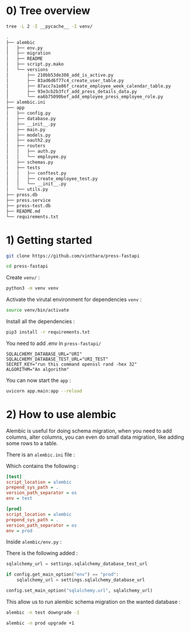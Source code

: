 # 0) Tree overview

```bash
tree -L 2 -I __pycache__ -I venv/
```

```bash
.
├── alembic
│   ├── env.py
│   ├── migration
│   ├── README
│   ├── script.py.mako
│   └── versions
│       ├── 210bb53de308_add_is_active.py
│       ├── 83ad6d6f77c4_create_user_table.py
│       ├── 87acc7a1e86f_create_employee_week_calendar_table.py
│       ├── 93e3cb2b3fcf_add_press_details_data.py
│       └── ea6b75090bef_add_employee_press_employee_role.py
├── alembic.ini
├── app
│   ├── config.py
│   ├── database.py
│   ├── __init__.py
│   ├── main.py
│   ├── models.py
│   ├── oauth2.py
│   ├── routers
│   │   ├── auth.py
│   │   └── employee.py
│   ├── schemas.py
│   ├── tests
│   │   ├── conftest.py
│   │   ├── create_employee_test.py
│   │   └── __init__.py
│   └── utils.py
├── press.db
├── press.service
├── press-test.db
├── README.md
└── requirements.txt
```


# 1) Getting started

```bash
git clone https://github.com/vinthara/press-fastapi
```

```bash
cd press-fastapi
```

Create `venv/` :

```bash
python3 -m venv venv
```

Activate the virutal environment for dependencies `venv` :

```bash
source venv/bin/activate
```

Install all the dependencies :

```bash
pip3 install -r requirements.txt 
```

You need to add .env in `press-fastapi/`

```
SQLALCHEMY_DATABASE_URL="URI"
SQLALCHEMY_DATABASE_TEST_URL="URI_TEST"
SECRET_KEY="run this command openssl rand -hex 32"
ALGORITHM="An algorithm"
```

You can now start the `app` :

```bash
uvicorn app.main:app --reload
```

# 2) How to use alembic

Alembic is useful for doing schema migration, when you need to add columns, alter columns, you can even do small data migration, like adding some rows to a table.

There is an `alembic.ini` file :

Which contains the following : 

```ini
[test]
script_location = alembic
prepend_sys_path = .
version_path_separator = os
env = test

[prod]
script_location = alembic
prepend_sys_path = .
version_path_separator = os
env = prod
```

Inside `alembic/env.py` :

There is the following added : 

```python
sqlalchemy_url = settings.sqlalchemy_database_test_url

if config.get_main_option("env") == "prod":
    sqlalchemy_url = settings.sqlalchemy_database_url

config.set_main_option("sqlalchemy.url", sqlalchemy_url)
```

This allow us to run alembic schema migration on the wanted database :

```bash
alembic -n test downgrade -1
```

```bash
alembic -n prod upgrade +1
```

